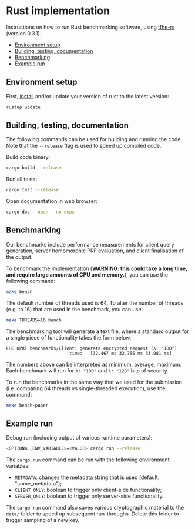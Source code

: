 # Rust implementation <!-- omit in toc -->

Instructions on how to run Rust benchmarking software, using [tfhe-rs](https://github.com/zama-ai/tfhe-rs/releases/tag/0.3.1) (version 0.3.1).

- [Environment setup](#environment-setup)
- [Building, testing, documentation](#building-testing-documentation)
- [Benchmarking](#benchmarking)
- [Example run](#example-run)

## Environment setup

First, [install](https://www.rust-lang.org/tools/install) and/or update your version of rust to the latest version:
```bash
rustup update
```

## Building, testing, documentation

The following commands can be used for building and running the code.
Note that the `--release` flag is used to speed up compiled code.

Build code binary:
```bash
cargo build --release
```

Run all tests:
```bash
cargo test --release
```

Open documentation in web browser:
```bash
cargo doc --open --no-deps
```

## Benchmarking

Our benchmarks include performance measurements for client query generation, server homomorphic PRF evaluation, and client finalisation of the output.

To benchmark the implementation (**WARNING: this could take a long time, and require large amounts of CPU and memory.**), you can use the following command:
```bash
make bench
```

The default number of threads used is 64. To alter the number of threads (e.g. to 16) that are used in the benchmark, you can use:
```bash
make THREADS=16 bench
```

The benchmarking tool will generate a text file, where a standard output for a single piece of functionality takes the form below.
```
FHE OPRF benchmarks/Client: generate encrypted request (λ: "100")
                        time:   [32.467 ms 32.755 ms 33.081 ms]
```
The numbers above can be interpreted as minimum, average, maximum. Each benchmark will run for `λ: "100"` and `λ: "128"` bits of security.

To run the benchmarks in the same way that we used for the submission (i.e. comparing 64 threads vs single-threaded execution), use the command:
```bash
make bench-paper
```

## Example run

Debug run (including output of various runtime parameters):
```bash
<OPTIONAL_ENV_VARIABLE>=<VALUE> cargo run --release
```

The `cargo run` command can be run with the following environment variables:

- `METADATA`: changes the metadata string that is used (default: "some_metadata");
- `CLIENT_ONLY`: boolean to trigger only client-side functionality;
- `SERVER_ONLY`: boolean to trigger only server-side functionality.

The `cargo run` command also saves various cryptographic material to the
`data/` folder to speed up subsequent run-throughs. Delete this folder
to trigger sampling of a new key.
